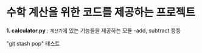 # 수학 계산을 위한 코드를 제공하는 프로젝트

**1. calculator.py** : `계산기`에 있는 기능들을 제공하는 모듈
-add, subtract 등등

"git stash pop" 테스트

